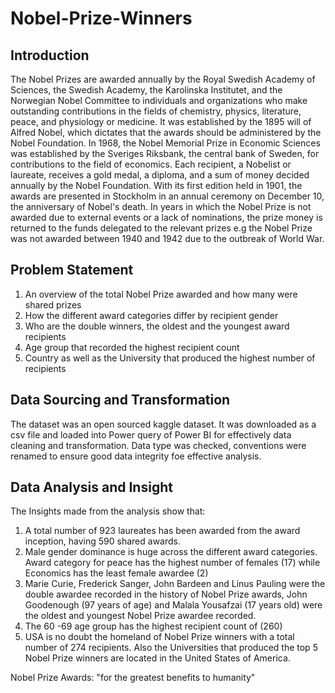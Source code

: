 # Nobel-Prize-Winners

## Introduction 
The Nobel Prizes are awarded annually by the Royal Swedish Academy of Sciences, the Swedish Academy, the Karolinska Institutet, and the Norwegian Nobel Committee to individuals and organizations who make outstanding contributions in the fields 
of chemistry, physics, literature, peace, and physiology or medicine. It was established by the 1895 will of Alfred Nobel, which dictates that the awards should be administered by the Nobel Foundation. In 1968, the Nobel Memorial Prize in Economic Sciences was established by the Sveriges Riksbank, the central bank of Sweden, for contributions to the field of economics. 
Each recipient, a Nobelist or laureate, receives a gold medal, a diploma, and a sum of money decided annually by the Nobel Foundation. With its first edition held in 1901, the awards are presented in Stockholm in an annual ceremony on December 10, the anniversary of Nobel's death. In years in which the Nobel Prize is not awarded due to external events or a lack of nominations, the prize money is returned to the funds delegated to the relevant prizes e.g the Nobel Prize was not awarded between 1940 and 1942 due to the outbreak of World War.

## Problem Statement 

1. An overview of the total Nobel Prize awarded and how many were shared prizes
2. How the different award categories differ by recipient gender
3. Who are the double winners, the oldest and the youngest award recipients 
4. Age group that recorded the highest recipient count
5. Country as well as the University that produced the highest number of recipients 

## Data Sourcing and Transformation 
The dataset was an open sourced kaggle dataset. It was downloaded as a csv file and loaded into Power query of Power BI for effectively data cleaning and transformation. Data type was checked, conventions were renamed to ensure good data integrity foe effective analysis. 

## Data Analysis and Insight 

The Insights made from the analysis show that:
1. A total number of 923 laureates has been awarded from the award inception, having 590 shared awards.
2. Male gender dominance is huge across the different award categories. Award category for peace has the highest number of females (17) while Economics has the least female awardee (2)
3. Marie Curie, Frederick Sanger, John Bardeen and Linus Pauling were the double awardee recorded in the history of Nobel Prize awards, John Goodenough (97 years of age) and Malala Yousafzai (17 years old) were the oldest and youngest Nobel Prize awardee recorded. 
4. The 60 -69 age group has the highest recipient count of (260)
5. USA is no doubt the homeland of Nobel Prize winners with a total number of 274 recipients. Also the Universities that produced the top 5 Nobel Prize winners are located in the United States of America. 

Nobel Prize Awards: "for the greatest benefits to humanity"





